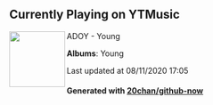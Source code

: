 ## Currently Playing on YTMusic

[<img align="left" width="100" src="https://lh3.googleusercontent.com/bEIFTFJwHv0TZ31gDB1wX_-3FOUNK7bdPN2uaJxhWJfODRJFyfb1BgZM2C-1eT47zolFRYCQ22v5AtU">](https://music.youtube.com/channel/UCx38UtcmU6vJ7IF1J6epxdA)

ADOY - Young

**Albums**: Young

Last updated at 08/11/2020 17:05

#### Generated with [20chan/github-now](https://github.com/20chan/github-now)


<!--
**20chan/20chan** is a ✨ _special_ ✨ repository because its `README.md` (this file) appears on your GitHub profile.

Here are some ideas to get you started:

- 🔭 I’m currently working on ...
- 🌱 I’m currently learning ...
- 👯 I’m looking to collaborate on ...
- 🤔 I’m looking for help with ...
- 💬 Ask me about ...
- 📫 How to reach me: ...
- 😄 Pronouns: ...
- ⚡ Fun fact: ...
-->
